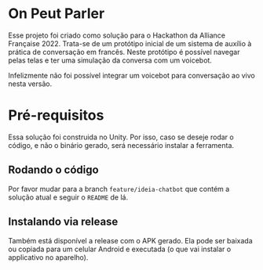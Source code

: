 # On Peut Parler

Esse projeto foi criado como solução para o Hackathon da Alliance Française 2022.
Trata-se de um protótipo inicial de um sistema de auxílio à prática de conversação em francês. Neste protótipo é possível navegar pelas telas e ter uma simulação da conversa com um voicebot.

Infelizmente não foi possível integrar um voicebot para conversação ao vivo nesta versão.


# Pré-requisitos

Essa solução foi construida no Unity. Por isso, caso se deseje rodar o código, e não o binário gerado, será necessário instalar a ferramenta.

## Rodando o código

Por favor mudar para a branch ``feature/ideia-chatbot`` que contém a solução atual e seguir o ``README`` de lá.

## Instalando via release

Também está disponível a release com o APK gerado. Ela pode ser baixada ou copiada para um celular Android e executada (o que vai instalar o applicativo no aparelho).